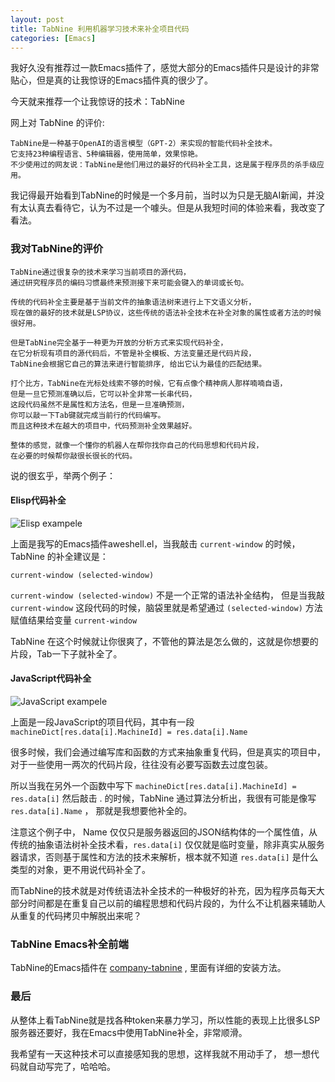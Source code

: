 ```yaml
---
layout: post
title: TabNine 利用机器学习技术来补全项目代码
categories: [Emacs]
---
```


我好久没有推荐过一款Emacs插件了，感觉大部分的Emacs插件只是设计的非常贴心，但是真的让我惊讶的Emacs插件真的很少了。

今天就来推荐一个让我惊讶的技术：TabNine

网上对 TabNine 的评价:

```
TabNine是一种基于OpenAI的语言模型（GPT-2）来实现的智能代码补全技术。
它支持23种编程语言、5种编辑器，使用简单，效果惊艳。
不少使用过的网友说：TabNine是他们用过的最好的代码补全工具，这是属于程序员的杀手级应用。
```

我记得最开始看到TabNine的时候是一个多月前，当时以为只是无脑AI新闻，并没有太认真去看待它，认为不过是一个噱头。但是从我短时间的体验来看，我改变了看法。

### 我对TabNine的评价

```
TabNine通过很复杂的技术来学习当前项目的源代码，
通过研究程序员的编码习惯最终来预测接下来可能会键入的单词或长句。

传统的代码补全主要是基于当前文件的抽象语法树来进行上下文语义分析，
现在做的最好的技术就是LSP协议，这些传统的语法补全技术在补全对象的属性或者方法的时候很好用。

但是TabNine完全基于一种更为开放的分析方式来实现代码补全，
在它分析现有项目的源代码后，不管是补全模板、方法变量还是代码片段，
TabNine会根据它自己的算法来进行智能排序, 给出它认为最佳的匹配结果。

打个比方，TabNine在光标处线索不够的时候，它有点像个精神病人那样喃喃自语，
但是一旦它预测准确以后，它可以补全非常一长串代码，
这段代码虽然不是属性和方法名，但是一旦准确预测，
你可以敲一下Tab键就完成当前行的代码编写。
而且这种技术在越大的项目中，代码预测补全效果越好。

整体的感觉，就像一个懂你的机器人在帮你找你自己的代码思想和代码片段，
在必要的时候帮你敲很长很长的代码。
```

说的很玄乎，举两个例子：

#### Elisp代码补全
![Elisp exampele]({{site.url}}/pics/tabnine/elisp.png)

上面是我写的Emacs插件aweshell.el，当我敲击 ```current-window``` 的时候，TabNine 的补全建议是：

```current-window (selected-window)```

```current-window (selected-window)``` 不是一个正常的语法补全结构，
但是当我敲 ```current-window``` 这段代码的时候，脑袋里就是希望通过 ```(selected-window)``` 方法赋值结果给变量 ```current-window```

TabNine 在这个时候就让你很爽了，不管他的算法是怎么做的，这就是你想要的片段，Tab一下子就补全了。

#### JavaScript代码补全
![JavaScript exampele]({{site.url}}/pics/tabnine/js.png)

上面是一段JavaScript的项目代码，其中有一段 ```machineDict[res.data[i].MachineId] = res.data[i].Name```

很多时候，我们会通过编写库和函数的方式来抽象重复代码，但是真实的项目中，对于一些使用一两次的代码片段，往往没有必要写函数去过度包装。

所以当我在另外一个函数中写下 ```machineDict[res.data[i].MachineId] = res.data[i]``` 然后敲击 . 的时候，TabNine 通过算法分析出，我很有可能是像写 ```res.data[i].Name``` ， 那就是我想要他补全的。

注意这个例子中， Name 仅仅只是服务器返回的JSON结构体的一个属性值，从传统的抽象语法树补全技术看，```res.data[i]``` 仅仅就是临时变量，除非真实从服务器请求，否则基于属性和方法的技术来解析，根本就不知道 ```res.data[i]``` 是什么类型的对象，更不用说代码补全了。

而TabNine的技术就是对传统语法补全技术的一种极好的补充，因为程序员每天大部分时间都是在重复自己以前的编程思想和代码片段的，为什么不让机器来辅助人从重复的代码拷贝中解脱出来呢？

### TabNine Emacs补全前端
TabNine的Emacs插件在 [company-tabnine](https://github.com/TommyX12/company-tabnine) , 里面有详细的安装方法。

### 最后
从整体上看TabNine就是找各种token来暴力学习，所以性能的表现上比很多LSP服务器还要好，我在Emacs中使用TabNine补全，非常顺滑。

我希望有一天这种技术可以直接感知我的思想，这样我就不用动手了， 想一想代码就自动写完了，哈哈哈。
